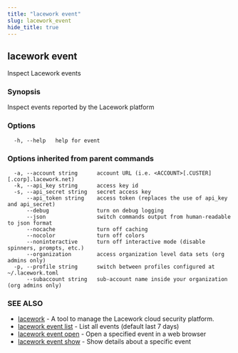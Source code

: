 ```yaml
---
title: "lacework event"
slug: lacework_event
hide_title: true
---
```


## lacework event

Inspect Lacework events

### Synopsis

Inspect events reported by the Lacework platform

### Options

```
  -h, --help   help for event
```

### Options inherited from parent commands

```
  -a, --account string      account URL (i.e. <ACCOUNT>[.CUSTER][.corp].lacework.net)
  -k, --api_key string      access key id
  -s, --api_secret string   secret access key
      --api_token string    access token (replaces the use of api_key and api_secret)
      --debug               turn on debug logging
      --json                switch commands output from human-readable to json format
      --nocache             turn off caching
      --nocolor             turn off colors
      --noninteractive      turn off interactive mode (disable spinners, prompts, etc.)
      --organization        access organization level data sets (org admins only)
  -p, --profile string      switch between profiles configured at ~/.lacework.toml
      --subaccount string   sub-account name inside your organization (org admins only)
```

### SEE ALSO

* [lacework](lacework.md)	 - A tool to manage the Lacework cloud security platform.
* [lacework event list](lacework_event_list.md)	 - List all events (default last 7 days)
* [lacework event open](lacework_event_open.md)	 - Open a specified event in a web browser
* [lacework event show](lacework_event_show.md)	 - Show details about a specific event

